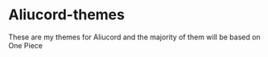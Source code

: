 # Aliucord-themes
These are my themes for Aliucord and the majority of them will be based on One Piece
